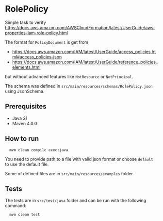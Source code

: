 # RolePolicy

Simple task to verify https://docs.aws.amazon.com/AWSCloudFormation/latest/UserGuide/aws-properties-iam-role-policy.html

The format for `PolicyDocument` is get from

- https://docs.aws.amazon.com/IAM/latest/UserGuide/access_policies.html#access_policies-json
- https://docs.aws.amazon.com/IAM/latest/UserGuide/reference_policies_elements.html

but without advanced features like `NotResource` or `NotPrincipal`.

The schema was defined in `src/main/resources/schemas/RolePolicy.json` using JsonSchema.

## Prerequisites

- Java 21
- Maven 4.0.0

## How to run

```shell
  mvn clean compile exec:java
```

You need to provide path to a file with valid json format or choose `default` to use the default file.

Some of defined files are in `src/main/resources/examples` folder.

## Tests
The tests are in `src/test/java` folder and can be run with the following command:

```shell
  mvn clean test
```